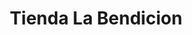 ---
title: "Tienda La Bendicion"
url: /quetzaltenango/tienda-la-bendicion-6a-avenida-zona-2/
shop: general
---
